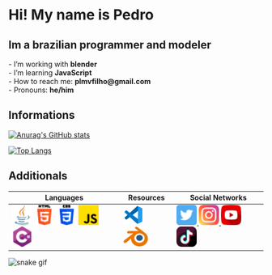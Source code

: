 <h1>Hi! My name is Pedro</h1>

<h2>Im a brazilian programmer and modeler</h2>

<p>
- I’m working with <b>blender</b> <br>
- I’m learning <b>JavaScript</b> <br>
- How to reach me: <b>plmvfilho@gmail.com</b> <br>
- Pronouns: <b>he/him</b> <br>
</p>


<h2>Informations</h2>

[![Anurag's GitHub stats](https://github-readme-stats.vercel.app/api?username=HassanPls&show_icons=true&theme=midnight-purple&card_width=500px&rank_icon=github)](https://github.com/anuraghazra/github-readme-stats)

[![Top Langs](https://github-readme-stats.vercel.app/api/top-langs/?username=HassanPls&theme=midnight-purple&layout=compact&card_width=500px)](https://github.com/anuraghazra/github-readme-stats)

<h2>Additionals</h2>
<table>
    <thead>
        <tr>
            <th>Languages</th>
            <th>Resources</th>
            <th>Social Networks</th>
        </tr>
    </thead>
    <tbody>
        <tr>
            <td>
                <img src="./src/java.png" height="40px">
                <img src="./src/html-5.png" height="40px">
                <img src="./src/css-3.png" height="40px">
                <img src="./src/js.png" height="40px">
                <img src="./src/csharp.png" height="40px">
            </td>
            <td>
                <img src="./src/vscode.png" height="40px">
                <img src="./src/Blender.png" height="40px">
            </td>
            <td>
                <a href="https://twitter.com/Hassan_pls">
                    <img src="./src/twitter.png" height="40px">
                </a>
                <a href="https://www.instagram.com/hassan_pls/">
                    <img src="./src/instagram.png" height="40px">
                </a>
                <a href="https://www.youtube.com/channel/UCA-lKzMkAvGGHxlAvMZZifQ">
                    <img src="./src/youtube.png" height="40px">
                </a>
                <a href="https://www.tiktok.com/@hassan_pls">
                    <img src="./src/tiktok.png" height="40px">
                </a>
            </td>
        </tr>
    </tbody>
</table>

![snake gif](https://github.com/HassanPls/HassanPls/blob/output/github-contribution-grid-snake.svg)
